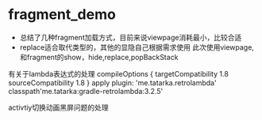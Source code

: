 # fragment_demo

   * 总结了几种fragment加载方式，目前来说viewpage消耗最小，比较合适
   * replace适合取代类型的，其他的显隐自己根据需求使用
   此次使用viewpage,和fragment的show，hide,replace,popBackStack
   
   
   
   
   有关于lambda表达式的处理
        compileOptions {
        targetCompatibility 1.8
        sourceCompatibility 1.8
    }
   apply plugin: 'me.tatarka.retrolambda'
   classpath'me.tatarka:gradle-retrolambda:3.2.5'
   
   
   activtiy切换动画黑屏问题的处理
